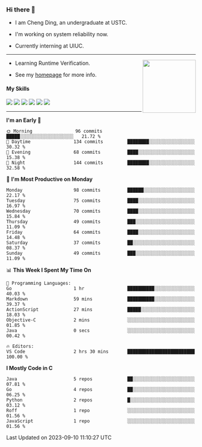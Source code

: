 ### Hi there 👋

* I am Cheng Ding, an undergraduate at USTC.
  
* I'm working on system reliability now.

* Currently interning at UIUC.

---

<img align="right" height="141" src="https://stats-of-repos-onds.vercel.app/api?username=IrisesD&theme=tokyonight&show_icons=true&count_private=true">

-  Learning Runtime Verification.

-  See my [homepage](https://irisesd.github.io) for more info.

#### My Skills

![](https://img.shields.io/badge/C++-65318e?logo=cplusplus&logoColor=fff)
![](https://img.shields.io/badge/Python-3e74a2?logo=python&logoColor=fff)
![](https://img.shields.io/badge/C-5654a2?logo=c&logoColor=fff)
![](https://img.shields.io/badge/Go-00aaff?logo=go&logoColor=fff)
![](https://img.shields.io/badge/Docker-0088ff?logo=docker&logoColor=fff)
![](https://img.shields.io/badge/Apache-D22128?logo=apache&logoColor=fff)

---
<!--START_SECTION:waka-->
**I'm an Early 🐤** 

```text
🌞 Morning                96 commits          █████░░░░░░░░░░░░░░░░░░░░   21.72 % 
🌆 Daytime                134 commits         ████████░░░░░░░░░░░░░░░░░   30.32 % 
🌃 Evening                68 commits          ████░░░░░░░░░░░░░░░░░░░░░   15.38 % 
🌙 Night                  144 commits         ████████░░░░░░░░░░░░░░░░░   32.58 % 
```
📅 **I'm Most Productive on Monday** 

```text
Monday                   98 commits          ██████░░░░░░░░░░░░░░░░░░░   22.17 % 
Tuesday                  75 commits          ████░░░░░░░░░░░░░░░░░░░░░   16.97 % 
Wednesday                70 commits          ████░░░░░░░░░░░░░░░░░░░░░   15.84 % 
Thursday                 49 commits          ███░░░░░░░░░░░░░░░░░░░░░░   11.09 % 
Friday                   64 commits          ████░░░░░░░░░░░░░░░░░░░░░   14.48 % 
Saturday                 37 commits          ██░░░░░░░░░░░░░░░░░░░░░░░   08.37 % 
Sunday                   49 commits          ███░░░░░░░░░░░░░░░░░░░░░░   11.09 % 
```


📊 **This Week I Spent My Time On** 

```text
💬 Programming Languages: 
Go                       1 hr                ██████████░░░░░░░░░░░░░░░   40.03 % 
Markdown                 59 mins             ██████████░░░░░░░░░░░░░░░   39.37 % 
ActionScript             27 mins             █████░░░░░░░░░░░░░░░░░░░░   18.03 % 
Objective-C              2 mins              ░░░░░░░░░░░░░░░░░░░░░░░░░   01.85 % 
Java                     0 secs              ░░░░░░░░░░░░░░░░░░░░░░░░░   00.42 % 

🔥 Editors: 
VS Code                  2 hrs 30 mins       █████████████████████████   100.00 % 
```

**I Mostly Code in C** 

```text
Java                     5 repos             ██░░░░░░░░░░░░░░░░░░░░░░░   07.81 % 
Go                       4 repos             ██░░░░░░░░░░░░░░░░░░░░░░░   06.25 % 
Python                   2 repos             █░░░░░░░░░░░░░░░░░░░░░░░░   03.12 % 
Roff                     1 repo              ░░░░░░░░░░░░░░░░░░░░░░░░░   01.56 % 
JavaScript               1 repo              ░░░░░░░░░░░░░░░░░░░░░░░░░   01.56 % 
```




 Last Updated on 2023-09-10 11:10:27 UTC
<!--END_SECTION:waka-->
